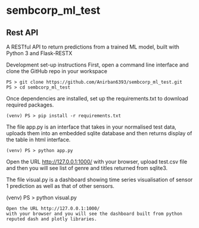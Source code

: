 # sembcorp_ml_test
## Rest API
A RESTful API to return predictions from a trained ML model, built with Python 3 and Flask-RESTX

Development set-up instructions
First, open a command line interface and clone the GitHub repo in your workspace

```
PS > git clone https://github.com/Anirban6393/sembcorp_ml_test.git
PS > cd sembcorp_ml_test
```

Once dependencies are installed, set up the requirements.txt to download required packages.
```
(venv) PS > pip install -r requirements.txt
```

The file app.py is an interface that takes in your normalised test data, uploads them into an embedded sqlite database and then returns display of the table in html interface.
```
(venv) PS > python app.py
```
Open the URL http://127.0.0.1:1000/ with your browser, upload test.csv file and then you will see list of genre and titles returned from sqlite3.

The file visual.py is a dashboard showing time series visualisation of sensor 1 prediction as well as that of other sensors.

(venv) PS > python visual.py
```
Open the URL http://127.0.0.1:1000/ 
with your browser and you will see the dashboard built from python reputed dash and plotly libraries.
